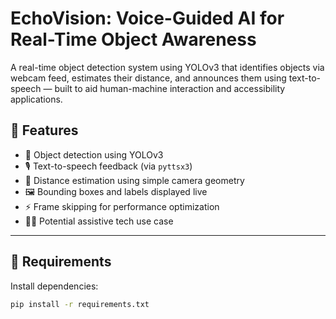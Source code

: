 # EchoVision: Voice-Guided AI for Real-Time Object Awareness

A real-time object detection system using YOLOv3 that identifies objects via webcam feed, estimates their distance, and announces them using text-to-speech — built to aid human-machine interaction and accessibility applications.

## 📌 Features

- 🧠 Object detection using YOLOv3
- 🎙️ Text-to-speech feedback (via `pyttsx3`)
- 📏 Distance estimation using simple camera geometry
- 🖼️ Bounding boxes and labels displayed live
- ⚡ Frame skipping for performance optimization
- 🧑‍🦯 Potential assistive tech use case

---

## 🔧 Requirements

Install dependencies:

```bash
pip install -r requirements.txt
